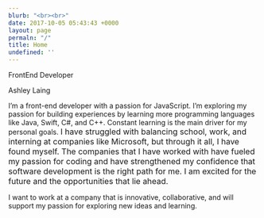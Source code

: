 ```yaml
---
blurb: "<br><br>"
date: 2017-10-05 05:43:43 +0000
layout: page
permaln: "/"
title: Home
undefined: ''
---
```



FrontEnd Developer

Ashley Laing

I’m a front-end developer with a passion for JavaScript. I’m exploring my passion for building experiences by learning more programming languages like Java, Swift, C#, and C++. Constant learning is the main driver for my personal goals. <span style="font-size: 1rem;">I&nbsp;</span><span style="font-size: 1rem;">have struggled with balancing school, work, and interning at companies like Microsoft, but through it all, I have found myself. The companies that I have worked with have fueled my passion for coding and have strengthened my confidence&nbsp;</span><span style="font-size: 1rem;">that software development is the right path for me. I am excited for the future and the opportunities that lie ahead.</span>

I want to work at a company that is innovative, collaborative, and will support my passion for exploring new ideas and learning.